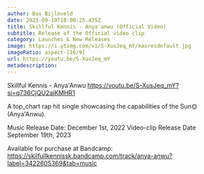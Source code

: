 ```yaml
---
author: Bas Bijleveld
date: 2023-09-19T18:00:25.435Z
title: Skillful Kennis - Anya'anwu (Official Video)
subtitle: Release of the Official video clip
category: Launches & New Releases
image: https://i.ytimg.com/vi/S-XusJeq_mY/maxresdefault.jpg
imageRatio: aspect-[16/9]
url: https://youtu.be/S-XusJeq_mY
metadescription:
---
```

Skillful Kennis - Anya'Anwu
https://youtu.be/S-XusJeq_mY?si=q736CjQU2ajKMHR1

A top_chart rap hit single showcasing the capabilities of the Sun🌞 (Anya'Anwu).

Music Release Date: December 1st, 2022
Video-clip Release Date September 19th, 2023

Available for purchase at Bandcamp:
https://skilfullkennissk.bandcamp.com/track/anya-anwu?label=3422605369&tab=music